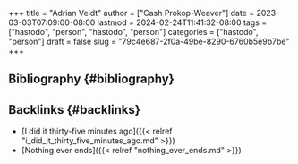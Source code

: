 +++
title = "Adrian Veidt"
author = ["Cash Prokop-Weaver"]
date = 2023-03-03T07:09:00-08:00
lastmod = 2024-02-24T11:41:32-08:00
tags = ["hastodo", "person", "hastodo", "person"]
categories = ["hastodo", "person"]
draft = false
slug = "79c4e687-2f0a-49be-8290-6760b5e9b7be"
+++

## Bibliography {#bibliography}

<style>.csl-entry{text-indent: -1.5em; margin-left: 1.5em;}</style><div class="csl-bib-body">
</div>


## Backlinks {#backlinks}

-   [I did it thirty-five minutes ago]({{< relref "i_did_it_thirty_five_minutes_ago.md" >}})
-   [Nothing ever ends]({{< relref "nothing_ever_ends.md" >}})

